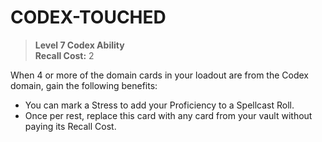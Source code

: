 ﻿# CODEX-TOUCHED

> **Level 7 Codex Ability**  
> **Recall Cost:** 2

When 4 or more of the domain cards in your loadout are from the Codex domain, gain the following benefits:

- You can mark a Stress to add your Proficiency to a Spellcast Roll.
- Once per rest, replace this card with any card from your vault without paying its Recall Cost.

